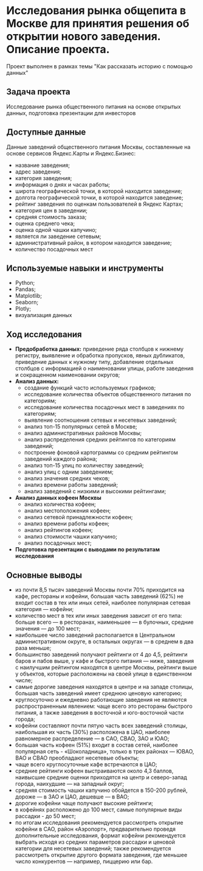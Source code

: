 # Исследования рынка общепита в Москве для принятия решения об открытии нового заведения. Описание проекта.
Проект выполнен в рамках темы "Как рассказать историю с помощью данных"

## Задача проекта

Исследование рынка общественного питания на основе открытых данных, подготовка презентации для инвесторов

## Доступные данные 

Данные заведений общественного питания Москвы, составленные на основе сервисов Яндекс.Карты и Яндекс.Бизнес:

- название заведения;
- адрес заведения;
- категория заведения;
- информация о днях и часах работы;
- широта географической точки, в которой находится заведение;
- долгота географической точки, в которой находится заведение;
- рейтинг заведения по оценкам пользователей в Яндекс Картах;
- категория цен в заведении;
- средняя стоимость заказа;
- оценка среднего чека;
- оценка одной чашки капучино;
- является ли заведение сетевым;
- административный район, в котором находится заведение;
- количество посадочных мест

## Используемые навыки и инструменты

- Python; 
- Pandas; 
- Matplotlib; 
- Seaborn; 
- Plotly;
- визуализация данных

## Ход исследования

- **Предобработка данных:** приведение ряда столбцов к нижнему регистру, выявление и обработка пропусков, явных дубликатов, приведение данных к нужному типу, добавление отдельных столбцов с информацией о наименовании улицы, работе заведения и сокращенном наименовании округов;
- **Анализ данных:**
  - создание функций часто используемых графиков;
  - исследование количества объектов общественного питания по категориям;
  - исследование количества посадочных мест в заведениях по категориям;
  - выявление соотношения сетевых и несетевых заведений;
  - анализ топ-15 популярных сетей в Москве;
  - анализ административных районов Москвы;
  - анализ распределения средних рейтингов по категориям заведений;
  - построение фоновой картограммы со средним рейтингом заведений каждого района;
  - анализ топ-15 улиц по количеству заведений;
  - анализ улиц с одним заведением;
  - анализ значения средних чеков;
  - анализ времени работы заведений;
  - анализ заведений с низкими и высокими рейтингами;
- **Анализ данных кофеен Москвы**
  - анализ количества кофеен;
  - анализ местоположения кофеен;
  - анализ сетевой принадлежности кофеен;
  - анализ времени работы кофеен;
  - анализ рейтингов кофеен;
  - анализ стоимости чашки капучино;
  - анализ посадочных мест;
- **Подготовка презентации с выводами по результатам исследования**

## Основные выводы

 - из почти 8,5 тысяч заведений Москвы почти 70% приходится на кафе, рестораны и кофейни, большая часть заведений (62%) не входит состав в тех или иных сетей, наиболее популярная сетевая категория — кофейни;
- количество мест в тех или иных заведения зависит от его типа: больше всего — в ресторанах, наименьшее — в булочных, средние значения — до 100 мест;
- наибольшее число заведений располагается в Центральном административном округе, в остальных округах — в среднем в два раза меньше;
- большинство заведений получают рейтинги от 4 до 4,5, рейтинги баров и пабов выше, у кафе и быстрого питания — ниже, заведения с наилучшим рейтингом находятся в центре Москвы, рейтинги выше у объектов, которые расположены на своей улице в единственном числе;
- самые дорогие заведения находятся в центре и на западе столицы, большая часть заведений имеет среднюю ценовую категорию;
- круглосуточно и ежедневно работающие заведения не являются распространенным явлением: чаще всего это рестораны быстрого питания, а также заведения в восточной и юго-восточной части города;
- кофейни составляют почти пятую часть всех заведений столицы, наибольшая их часть (30%) расположена в ЦАО, наиболее равномерное распределение — в САО, СВАО, ЗАО и ЮАО;
- большая часть кофеен (51%) входит в состав сетей, наиболее популярная сеть - «Шоколадница», только в трех районах — ЮВАО, ВАО и СВАО преобладают несетевые объекты;
- чаще всего круглосуточные кафе встречаются в ЦАО;
- средние рейтинги кофеен выстраиваются около 4,3 баллов, наивысшие средние оценки приходятся на центр и северо-запад города, наихудшие — на западный округ;
- средняя стоимость чашки капучино обойдется в 150-200 рублей, дороже — в ЗАО и ЦАО, дешевше — в ВАО;
- дорогие кофейни чаще получают высокие рейтинги;
- в кофейнях расположено до 100 мест, самые популярные виды рассадки - до 50 мест;
- по итогам исследования рекомендуется рассмотреть открытие кофейни в САО, район «Аэропорт», предварительно проведя дополнительные исследования, формат кофейни рекомендуется выбрать исходя из средних параметров рассадки и ценовой категории для несетевых заведений; также рекомендуется рассмотреть открытие другого формата заведения, где меньшее число конкурентов — например, пиццерию или бар.
